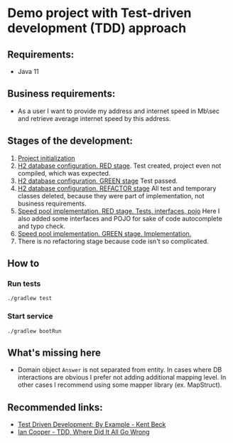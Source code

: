 # Demo project with Test-driven development (TDD) approach 

## Requirements: 
- Java 11

## Business requirements: 
* As a user I want to provide my address and internet speed in Mb\sec and retrieve average internet speed by this address. 

## Stages of the development:
1. [Project initialization](https://github.com/DmRomantsov/tdd-demo-speedpoll/commit/0a6cdd83ffb1cd2a568cd7518765263e80275ef7)
2. [H2 database configuration. RED stage](https://github.com/DmRomantsov/tdd-demo-speedpoll/commit/cfd35f48a937fcc8eff287909f7f7423dc425e52).
Test created, project even not compiled, which was expected. 
3. [H2 database configuration. GREEN stage](https://github.com/DmRomantsov/tdd-demo-speedpoll/commit/e289d1226534a7885159ae3c5e709f71f3e60450)
Test passed. 
4. [H2 database configuration. REFACTOR stage](https://github.com/DmRomantsov/tdd-demo-speedpoll/commit/e289d1226534a7885159ae3c5e709f71f3e60450)
All test and temporary classes deleted, because they were part of implementation, not business requirements.
5. [Speed pool implementation. RED stage. Tests, interfaces, pojo](https://github.com/DmRomantsov/tdd-demo-speedpoll/commit/3eaa8da12026d17a2454b6607982432e7a245dfd)
Here I also added some interfaces and POJO for sake of code autocomplete and typo check.
6. [Speed pool implementation. GREEN stage. Implementation.](https://github.com/DmRomantsov/tdd-demo-speedpoll/commit/fa71b762cac51d361aef242be0c3a448f2b949f7)
7. There is no refactoring stage because code isn't so complicated.

## How to
### Run tests
```shell script
./gradlew test
````

### Start service
```shell script
./gradlew bootRun
````

## What's missing here

* Domain object `Answer` is not separated from entity. In cases where DB interactions are obvious 
I prefer not adding additional mapping level.  In other cases I recommend using some mapper library (ex. MapStruct).

## Recommended links:
- [Test Driven Development: By Example - Kent Beck](https://www.amazon.com/Test-Driven-Development-Kent-Beck/dp/0321146530)
- [Ian Cooper - TDD, Where Did It All Go Wrong](https://youtu.be/EZ05e7EMOLM)
